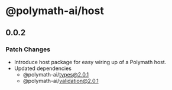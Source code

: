 # @polymath-ai/host

## 0.0.2

### Patch Changes

- Introduce host package for easy wiring up of a Polymath host.
- Updated dependencies
  - @polymath-ai/types@2.0.1
  - @polymath-ai/validation@2.0.1
